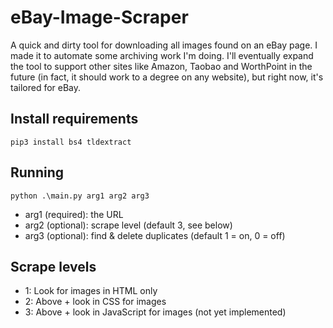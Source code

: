 #  eBay-Image-Scraper

A quick and dirty tool for downloading all images found on an eBay page. I made it to automate some archiving work I'm doing. I'll eventually expand the tool to support other sites like Amazon, Taobao and WorthPoint in the future (in fact, it should work to a degree on any website), but right now, it's tailored for eBay.

## Install requirements

    pip3 install bs4 tldextract

## Running

    python .\main.py arg1 arg2 arg3

* arg1 (required): the URL
* arg2 (optional): scrape level (default 3, see below)
* arg3 (optional): find & delete duplicates (default 1 = on, 0 = off)

## Scrape levels

* 1: Look for images in HTML only
* 2: Above + look in CSS for images
* 3: Above + look in JavaScript for images (not yet implemented)